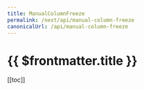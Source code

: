 ```yaml
---
title: ManualColumnFreeze
permalink: /next/api/manual-column-freeze
canonicalUrl: /api/manual-column-freeze
---
```


# {{ $frontmatter.title }}

[[toc]]
